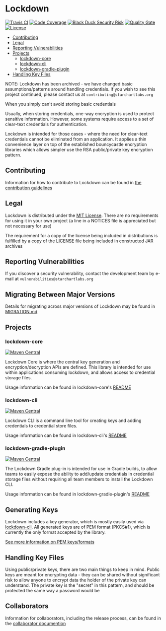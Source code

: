 # Lockdown

[![Travis CI](https://img.shields.io/travis/com/StarChart-Labs/lockdown.svg?branch=master)](https://travis-ci.com/StarChart-Labs/lockdown) [![Code Coverage](https://img.shields.io/codecov/c/github/StarChart-Labs/lockdown.svg)](https://codecov.io/github/StarChart-Labs/lockdown) [![Black Duck Security Risk](https://copilot.blackducksoftware.com/github/repos/StarChart-Labs/lockdown/branches/master/badge-risk.svg)](https://copilot.blackducksoftware.com/github/repos/StarChart-Labs/lockdown/branches/master) [![Quality Gate](https://sonarcloud.io/api/badges/gate?key=org.starchartlabs.lockdown:lockdown)](https://sonarcloud.io/dashboard/index/org.starchartlabs.lockdown:lockdown) [![License](https://img.shields.io/badge/License-MIT-blue.svg)](https://opensource.org/licenses/MIT)

* [Contributing](#contributing)
* [Legal](#legal)
* [Reporting Vulnerabilities](#reporting-vulnerabilities)
* [Projects](#projects)
    * [lockdown-core](#lockdown-core)
    * [lockdown-cli](#lockdown-cli)
    * [lockdown-gradle-plugin](#lockdown-gradle-plugin)
* [Handling Key Files](#handling-key-files)

NOTE: Lockdown has been archived - we have changed basic assumptions/patterns around handling credentials. If you wish to see this project continued, please contact us at `contributing@starchartlabs.org`

When you simply can't avoid storing basic credentials

Usually, when storing credentials, one-way encryption is used to protect sensitive information. However, some systems require access to a set of clear-text credentials for authentication.

Lockdown is intended for those cases - where the need for clear-text credentials cannot be eliminated from an application. It applies a thin convenience layer on top of the established bouncycastle encryption libraries which allows simpler use the RSA public/private key encryption pattern.

## Contributing

Information for how to contribute to Lockdown can be found in [the contribution guidelines](./doc/CONTRIBUTING.md)

## Legal

Lockdown is distributed under the [MIT License](https://opensource.org/licenses/MIT). There are no requirements for using it in your own project (a line in a NOTICES file is appreciated but not necessary for use)

The requirement for a copy of the license being included in distributions is fulfilled by a copy of the [LICENSE](./LICENSE) file being included in constructed JAR archives

## Reporting Vulnerabilities

If you discover a security vulnerability, contact the development team by e-mail at `vulnerabilities@starchartlabs.org`

## Migrating Between Major Versions

Details for migrating across major versions of Lockdown may be found in [MIGRATION.md](./doc/MIGRATION.md)

## Projects

### lockdown-core
[![Maven Central](https://img.shields.io/maven-central/v/org.starchartlabs.lockdown/lockdown-core.svg)](https://mvnrepository.com/artifact/org.starchartlabs.lockdown/lockdown-core)

Lockdown Core is where the central key generation and encryption/decryption APIs are defined. This library is intended for use within applications consuming lockdown, and allows access to credential storage files.

Usage information can be found in lockdown-core's [README](./lockdown-core/README.md)

### lockdown-cli
[![Maven Central](https://img.shields.io/maven-central/v/org.starchartlabs.lockdown/lockdown-cli.svg)](https://mvnrepository.com/artifact/org.starchartlabs.lockdown/lockdown-cli)

Lockdown CLI is a command line tool for creating keys and adding credentials to credential store files.

Usage information can be found in lockdown-cli's [README](./lockdown-cli/README.md)

### lockdown-gradle-plugin
[![Maven Central](https://img.shields.io/maven-central/v/org.starchartlabs.lockdown/lockdown-gradle-plugin.svg)](https://mvnrepository.com/artifact/org.starchartlabs.lockdown/lockdown-gradle-plugin)

The Lockdown Gradle plug-in is intended for use in Gradle builds, to allow teams to easily expose the ability to add/update credentials in credential storage files without requiring all team members to install the Lockdown CLI.

Usage information can be found in lockdown-gradle-plugin's [README](./lockdown-gradle-plugin/README.md)

## Generating Keys

Lockdown includes a key generator, which is mostly easily used via [lockdown-cli](./lockdown-cli/README.md). All generated keys are of PEM format (PKCS#1), which is currently the only format accepted by the library.

[See more information on PEM keys/formats](https://tls.mbed.org/kb/cryptography/asn1-key-structures-in-der-and-pem)

## Handling Key Files

Using public/private keys, there are two main things to keep in mind. Public keys are meant for encrypting data - they can be shared without significant risk to allow anyone to encrypt data the holder of the private key can understand. The private key is the "secret" in this pattern, and should be protected the same way a password would be

## Collaborators

Information for collaborators, including the release process, can be found in the [collaborator documention](./doc/COLLABORATORS.md)
